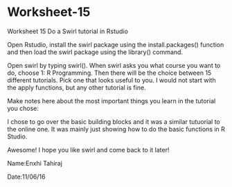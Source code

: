 # Worksheet-15
Worksheet 15 Do a Swirl tutorial in Rstudio

Open Rstudio, install the swirl package using the install.packages() function and then load the swirl package using the library() command.

Open swirl by typing swirl(). When swirl asks you what course you want to do, choose 1: R Programming. Then there will be the choice between 15 different tutorials. Pick one that looks useful to you. I would not start with the apply functions, but any other tutorial is fine.

Make notes here about the most important things you learn in the tutorial you chose:

I chose to go over the basic building blocks and it was a similar tutuorial to the online one. It was mainly just showing how to do the basic functions in R Studio.

Awesome! I hope you like swirl and come back to it later!

Name:Enxhi Tahiraj	

Date:11/06/16
